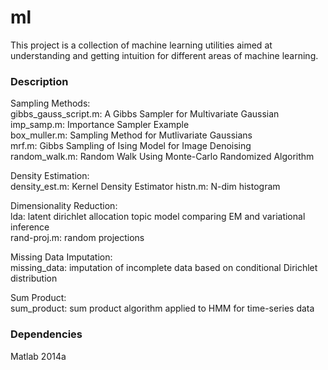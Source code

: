 # ml
This project is a collection of machine learning utilities aimed at understanding and getting intuition for different areas of machine learning.

### Description

Sampling Methods:  
gibbs_gauss_script.m: A Gibbs Sampler for Multivariate Gaussian  
imp_samp.m: Importance Sampler Example  
box_muller.m: Sampling Method for Mutlivariate Gaussians  
mrf.m: Gibbs Sampling of Ising Model for Image Denoising  
random_walk.m: Random Walk Using Monte-Carlo Randomized Algorithm  

Density Estimation:  
density_est.m: Kernel Density Estimator
histn.m: N-dim histogram

Dimensionality Reduction:  
lda: latent dirichlet allocation topic model comparing EM and variational inference  
rand-proj.m: random projections  

Missing Data Imputation:  
missing_data: imputation of incomplete data based on conditional Dirichlet distribution  

Sum Product:  
sum_product: sum product algorithm applied to HMM for time-series data  

 
### Dependencies

Matlab 2014a
